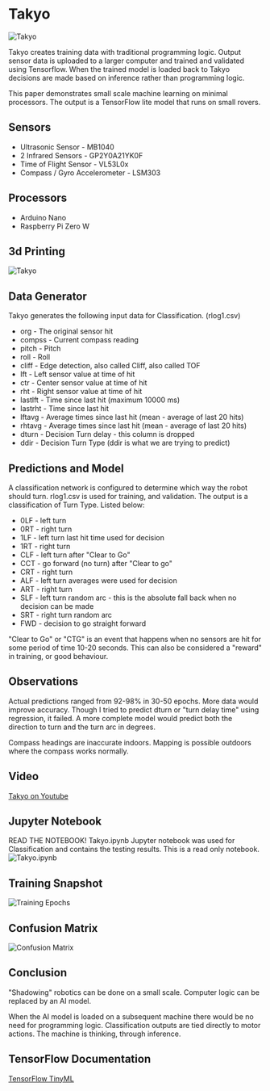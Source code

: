 # Takyo 
![Takyo](takyo.jpg)

Takyo creates training data with traditional programming logic. Output sensor data is uploaded to a larger computer and trained and validated using Tensorflow. When the trained model is loaded back to Takyo decisions are made based on inference rather than programming logic.

This paper demonstrates small scale machine learning on minimal processors. The output is a TensorFlow lite model that runs on small rovers.

## Sensors
* Ultrasonic Sensor            - MB1040
* 2 Infrared Sensors           - GP2Y0A21YK0F
* Time of Flight Sensor        - VL53L0x
* Compass / Gyro Accelerometer - LSM303
## Processors
* Arduino Nano
* Raspberry Pi Zero W 
## 3d Printing
![Takyo](takyo.jpg)
 
## Data Generator
Takyo generates the following input data for Classification. (rlog1.csv)
* org     - The original sensor hit
* compss  - Current compass reading
* pitch   - Pitch
* roll    - Roll
* cliff   - Edge detection, also called Cliff, also called TOF
* lft     - Left sensor value at time of hit
* ctr     - Center sensor value at time of hit
* rht     - Right sensor value at time of hit
* lastlft - Time since last hit (maximum 10000 ms)
* lastrht - Time since last hit
* lftavg  - Average times since last hit (mean - average of last 20 hits)
* rhtavg  - Average times since last hit (mean - average of last 20 hits)
* dturn   - Decision Turn delay - this column is dropped 
* ddir    - Decision Turn Type (ddir is what we are trying to predict)
## Predictions and Model
A classification network is configured to determine which way the robot should turn. rlog1.csv is used for training, and validation. The output is a classification of Turn Type. Listed below:
* 0LF - left turn  
* 0RT - right turn  
* 1LF - left turn last hit time used for decision
* 1RT - right turn 
* CLF - left turn after "Clear to Go"
* CCT - go forward (no turn) after "Clear to go"
* CRT - right turn 
* ALF - left turn averages were used for decision
* ART - right turn  
* SLF - left turn random arc - this is the absolute fall back when no decision can be made
* SRT - right turn random arc
* FWD - decision to go straight forward

"Clear to Go" or "CTG" is an event that happens when no sensors are hit for some period of time 10-20 seconds. This can also be considered a "reward" in training, or good behaviour.

## Observations
Actual predictions ranged from 92-98% in 30-50 epochs. More data would improve accuracy. Though I tried to predict dturn or "turn delay time" using regression, it failed. A more complete model would predict both the direction to turn and the turn arc in degrees.

Compass headings are inaccurate indoors. Mapping is possible outdoors where the compass works normally. 

## Video
[Takyo on Youtube](https://www.youtube.com/watch?v=0TxFcdLs24w)

## Jupyter Notebook
READ THE NOTEBOOK! Takyo.ipynb Jupyter notebook was used for Classification and contains the testing results. This is a read only notebook.
![Takyo.ipynb](https://github.com/zeusthedrone/Takyo/blob/main/Takyo.ipynb)

## Training Snapshot
![Training Epochs](takyofig1.jpg)

## Confusion Matrix
![Confusion Matrix](takyofig2.jpg)

## Conclusion
"Shadowing" robotics can be done on a small scale. Computer logic can be replaced by an AI model.

When the AI model is loaded on a subsequent machine there would be no need for programming logic.
Classification outputs are tied directly to motor actions. The machine is thinking, through inference.

## TensorFlow Documentation
[TensorFlow TinyML](https://blog.tensorflow.org/2019/11/how-to-get-started-with-machine.html)










